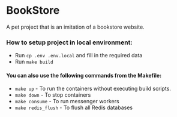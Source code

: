# BookStore

A pet project that is an imitation of a bookstore website.

### How to setup project in local environment:

* Run `cp .env .env.local` and fill in the required data
* Run `make build`

#### You can also use the following commands from the Makefile:

* `make up` - To run the containers without executing build scripts.
* `make down` - To stop containers
* `make consume` - To run messenger workers   
* `make redis_flush` - To flush all Redis databases